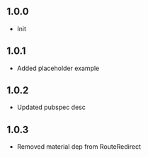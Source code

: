 ## 1.0.0

* Init

## 1.0.1

* Added placeholder example

## 1.0.2

* Updated pubspec desc

## 1.0.3

* Removed material dep from RouteRedirect
